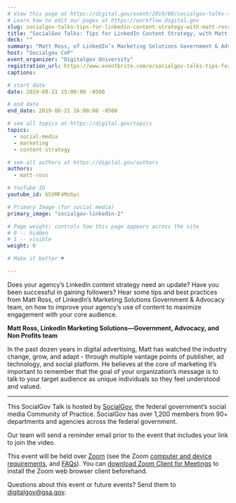 ```yaml
---
# View this page at https://digital.gov/event/2019/08/socialgov-talks-tips-for-linkedin-content
# Learn how to edit our pages at https://workflow.digital.gov
slug: socialgov-talks-tips-for-linkedin-content-strategy-with-matt-ross
title: "SocialGov Talks: Tips for LinkedIn Content Strategy, with Matt Ross"
deck: ""
summary: "Matt Ross, of LinkedIn’s Marketing Solutions Government & Advocacy team, will share tips and best practices on how to improve your agency’s use of content to maximize engagement with your core audience. "
host: "Socialgov CoP"
event_organizer: "Digitalgov University"
registration_url: https://www.eventbrite.com/e/socialgov-talks-tips-for-linkedin-content-strategy-with-matt-ross-registration-66485015471
captions: 

# start date
date: 2019-08-21 15:00:00 -0500

# end date
end_date: 2019-08-21 16:00:00 -0500

# see all topics at https://digital.gov/topics
topics: 
  - social-media
  - marketing
  - content-strategy

# see all authors at https://digital.gov/authors
authors: 
  - matt-ross

# YouTube ID
youtube_id: bSVMF4MzGyc

# Primary Image (for social media)
primary_image: "socialgov-linkedin-2"

# Page weight: controls how this page appears across the site
# 0 -- hidden
# 1 -- visible
weight: 0

# Make it better ♥

---
```


Does your agency’s LinkedIn content strategy need an update? Have you been successful in gaining followers? Hear some tips and best practices from Matt Ross, of LinkedIn’s Marketing Solutions Government & Advocacy team, on how to improve your agency’s use of content to maximize engagement with your core audience.

**Matt Ross, LinkedIn Marketing Solutions&mdash;Government, Advocacy, and Non Profits team**

In the past dozen years in digital advertising, Matt has watched the industry change, grow, and adapt - through multiple vantage points of publisher, ad technology, and social platform. He believes at the core of marketing it’s important to remember that the goal of your organization’s message is to talk to your target audience as unique individuals so they feel understood and valued.

---

This SocialGov Talk is hosted by [SocialGov](https://digital.gov/communities/social-media/), the federal government’s social media Community of Practice. SocialGov has over 1,200 members from 90+ departments and agencies across the federal government. 

Our team will send a reminder email prior to the event that includes your link to join the video. 

This event will be held over [Zoom](https://www.zoom.us/) (see the Zoom [computer and device requirements](https://support.zoom.us/hc/en-us/articles/201362023-System-Requirements-for-PC-Mac-and-Linux), and [FAQs](https://support.zoom.us/hc/en-us/sections/200277708-Frequently-Asked-Questions)). You can [download Zoom Client for Meetings](https://zoom.us/download#client_4meeting) to install the Zoom web browser client beforehand.

Questions about this event or future events? Send them to [digitalgov@gsa.gov](mailto:digitalgov@gsa.gov).
